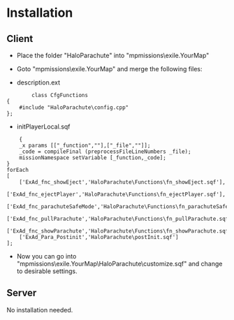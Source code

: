 # Installation
  
## Client

* Place the folder "HaloParachute" into "mpmissions\exile.YourMap"

* Goto "mpmissions\exile.YourMap" and merge the following files:

* description.ext
```
        class CfgFunctions
{
	#include "HaloParachute\config.cpp"
};
```


* initPlayerLocal.sqf
```
    {
    _x params [["_function",""],["_file",""]];
    _code = compileFinal (preprocessFileLineNumbers _file);
    missionNamespace setVariable [_function,_code];
} 
forEach
[
	['ExAd_fnc_showEject','HaloParachute\Functions\fn_showEject.sqf'],
	['ExAd_fnc_ejectPlayer','HaloParachute\Functions\fn_ejectPlayer.sqf'],
	['ExAd_fnc_parachuteSafeMode','HaloParachute\Functions\fn_parachuteSafeMode.sqf'],
	['ExAd_fnc_pullParachute','HaloParachute\Functions\fn_pullParachute.sqf'],
	['ExAd_fnc_showParachute','HaloParachute\Functions\fn_showParachute.sqf'],
	['ExAd_Para_Postinit','HaloParachute\postInit.sqf']
];	
```

* Now you can go into "mpmissions\exile.YourMap\HaloParachute\customize.sqf" and change to desirable settings.

## Server 

No installation needed.
